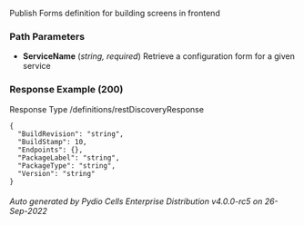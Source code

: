 






 
Publish Forms definition for building screens in frontend  


### Path Parameters

 - **ServiceName** (_string, required_) Retrieve a configuration form for a given service




### Response Example (200)
Response Type /definitions/restDiscoveryResponse

```
{
  "BuildRevision": "string",
  "BuildStamp": 10,
  "Endpoints": {},
  "PackageLabel": "string",
  "PackageType": "string",
  "Version": "string"
}
```




###### Auto generated by Pydio Cells Enterprise Distribution v4.0.0-rc5 on 26-Sep-2022
